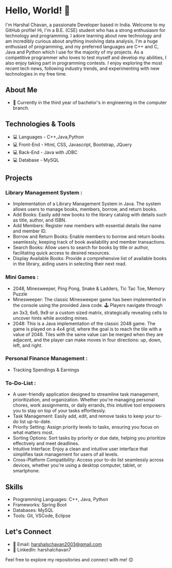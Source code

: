 # Hello, World! 👋

I'm Harshal Chavan, a passionate Developer based in India. Welcome to my GitHub profile!
Hi, I'm a B.E. (CSE) student who has a strong enthusiasm for technology and programming. I adore learning about new technology and am incredibly curious about anything involving data analysis. I'm a huge enthusiast of programming, and my preferred languages are C++ and C, Java and Python which I use for the majority of my projects.
As a competitive programmer who loves to test myself and develop my abilities, I also enjoy taking part in programming contests. I enjoy exploring the most recent tech news, following industry trends, and experimenting with new technologies in my free time.

## About Me

- 💼 Currently in the third year of bachelor's in engineering in the computer branch.

## Technologies & Tools

- 💻 Languages - C++,Java,Python
- 💻 Front-End - Html, CSS, Javascript, Bootstrap, JQuery
- 💻 Back-End - Java with JDBC
- 💻 Database - MySQL

## Projects

### Library Management System :
- Implementation of a Library Management System in Java. The system allows users to manage books, members, borrow, and return books.
- Add Books: Easily add new books to the library catalog with details such as title, author, and ISBN.
- Add Members: Register new members with essential details like name and member ID.
- Borrow and Return Books: Enable members to borrow and return books seamlessly, keeping track of book availability and member transactions.
- Search Books: Allow users to search for books by title or author, facilitating quick access to desired resources.
- Display Available Books: Provide a comprehensive list of available books in the library, aiding users in selecting their next read.

### Mini Games : 
- 2048, Minesweeper, Ping Pong, Snake & Ladders, Tic Tac Toe, Memory Puzzle
- Minesweeper: The classic Minesweeper game has been implemented in the console using the provided Java code. 🕹️ Players navigate through an 3x3, 6x6, 9x9 or a custom sized matrix, strategically revealing cells to uncover hints while avoiding mines.
- 2048: This is a Java implementation of the classic 2048 game. The game is played on a 4x4 grid, where the goal is to reach the tile with a value of 2048. Tiles with the same value can be merged when they are adjacent, and the player can make moves in four directions: up, down, left, and right.

### Personal Finance Management : 
- Tracking Spendings & Earnings

### To-Do-List : 
- A user-friendly application designed to streamline task management, prioritization, and organization. Whether you're managing personal chores, work assignments, or daily errands, this intuitive tool empowers you to stay on top of your tasks effortlessly.
- Task Management: Easily add, edit, and remove tasks to keep your to-do list up-to-date.
- Priority Setting: Assign priority levels to tasks, ensuring you focus on what matters most.
- Sorting Options: Sort tasks by priority or due date, helping you prioritize effectively and meet deadlines.
- Intuitive Interface: Enjoy a clean and intuitive user interface that simplifies task management for users of all levels.
- Cross-Platform Compatibility: Access your to-do list seamlessly across devices, whether you're using a desktop computer, tablet, or smartphone.

## Skills

- Programming Languages: C++, Java, Python
- Frameworks: Spring Boot
- Databases: MySQL
- Tools: Git, VSCode, Eclipse

## Let's Connect

- 📧 Email: harshalschavan2003@gmail.com
- 💼 LinkedIn: harshalchavan7

Feel free to explore my repositories and connect with me! 😊
